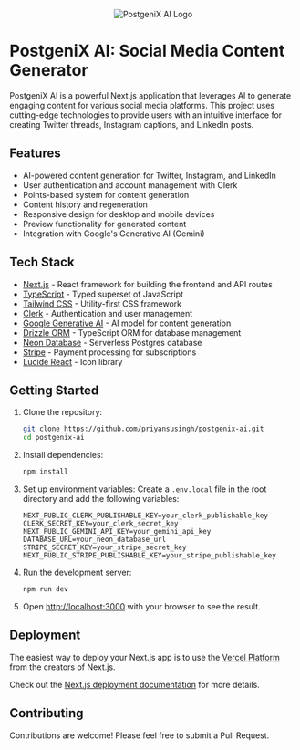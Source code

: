 <p align="center">
  <img src="postgenix-preview" alt="PostgeniX AI Logo" />
</p>

# PostgeniX AI: Social Media Content Generator

PostgeniX AI is a powerful Next.js application that leverages AI to generate engaging content for various social media platforms. This project uses cutting-edge technologies to provide users with an intuitive interface for creating Twitter threads, Instagram captions, and LinkedIn posts.

## Features

- AI-powered content generation for Twitter, Instagram, and LinkedIn
- User authentication and account management with Clerk
- Points-based system for content generation
- Content history and regeneration
- Responsive design for desktop and mobile devices
- Preview functionality for generated content
- Integration with Google's Generative AI (Gemini)

## Tech Stack

- [Next.js](https://nextjs.org/) - React framework for building the frontend and API routes
- [TypeScript](https://www.typescriptlang.org/) - Typed superset of JavaScript
- [Tailwind CSS](https://tailwindcss.com/) - Utility-first CSS framework
- [Clerk](https://clerk.com/) - Authentication and user management
- [Google Generative AI](https://ai.google.dev/) - AI model for content generation
- [Drizzle ORM](https://orm.drizzle.team/) - TypeScript ORM for database management
- [Neon Database](https://neon.tech/) - Serverless Postgres database
- [Stripe](https://stripe.com/) - Payment processing for subscriptions
- [Lucide React](https://lucide.dev/) - Icon library

## Getting Started

1. Clone the repository:

   ```bash
   git clone https://github.com/priyansusingh/postgenix-ai.git
   cd postgenix-ai
   ```

2. Install dependencies:

   ```bash
   npm install
   ```

3. Set up environment variables:
   Create a `.env.local` file in the root directory and add the following variables:

   ```
   NEXT_PUBLIC_CLERK_PUBLISHABLE_KEY=your_clerk_publishable_key
   CLERK_SECRET_KEY=your_clerk_secret_key
   NEXT_PUBLIC_GEMINI_API_KEY=your_gemini_api_key
   DATABASE_URL=your_neon_database_url
   STRIPE_SECRET_KEY=your_stripe_secret_key
   NEXT_PUBLIC_STRIPE_PUBLISHABLE_KEY=your_stripe_publishable_key
   ```

4. Run the development server:

   ```bash
   npm run dev
   ```

5. Open [http://localhost:3000](http://localhost:3000) with your browser to see the result.

## Deployment

The easiest way to deploy your Next.js app is to use the [Vercel Platform](https://vercel.com/new?utm_medium=default-template&filter=next.js&utm_source=create-next-app&utm_campaign=create-next-app-readme) from the creators of Next.js.

Check out the [Next.js deployment documentation](https://nextjs.org/docs/deployment) for more details.

## Contributing

Contributions are welcome! Please feel free to submit a Pull Request.



